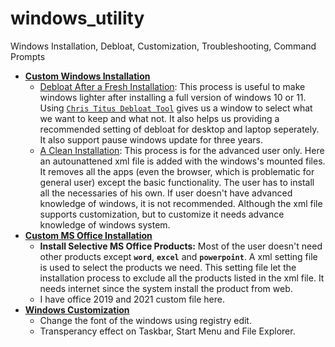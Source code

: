 # windows_utility
Windows Installation, Debloat, Customization, Troubleshooting, Command Prompts

* **[Custom Windows Installation](https://github.com/harunur-roshid/windows_utility/tree/main/windows_installation)**
    * [Debloat After a Fresh Installation](https://github.com/harunur-roshid/windows_utility/tree/main/windows_installation#debloat-after-usual-installation): This process is useful to make windows lighter after installing a full version of windows 10 or 11. Using [`Chris Titus Debloat Tool`](https://github.com/ChrisTitusTech/winutil) gives us a window to select what we want to keep and what not. It also helps us providing a recommended setting of debloat for desktop and laptop seperately. It also support pause windows update for three years.
    * [A Clean Installation](https://github.com/harunur-roshid/windows_utility/tree/main/windows_installation#for-clean-installation-not-recommended-for-the-beginners): This process is for the advanced user only. Here an autounattened xml file is added with the windows's mounted files. It removes all the apps (even the browser, which is problematic for general user) except the basic functionality. The user has to install all the necessaries of his own. If user doesn't have advanced knowledge of windows, it is not recommended. Although the xml file supports customization, but to customize it needs advance knowledge of windows system.
* **[Custom MS Office Installation](https://github.com/harunur-roshid/windows_utility/tree/main/custom_office)**
    * **Install Selective MS Office Products:** Most of the user doesn't need other products except **`word`**, **`excel`** and **`powerpoint`**. A xml setting file is used to select the products we need. This setting file let the installation process to exclude all the products listed in the xml file. It needs internet since the system install the product from web.
    * I have office 2019 and 2021 custom file here.
* **[Windows Customization](https://github.com/harunur-roshid/windows_utility/tree/main/windows_customization)**
    * Change the font of the windows using registry edit.
    * Transperancy effect on Taskbar, Start Menu and File Explorer.
